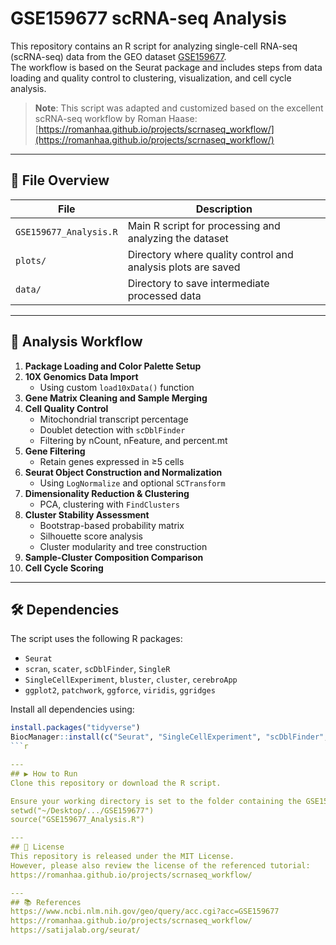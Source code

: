 # GSE159677 scRNA-seq Analysis

This repository contains an R script for analyzing single-cell RNA-seq (scRNA-seq) data from the GEO dataset [GSE159677](https://www.ncbi.nlm.nih.gov/geo/query/acc.cgi?acc=GSE159677).  
The workflow is based on the Seurat package and includes steps from data loading and quality control to clustering, visualization, and cell cycle analysis.

> **Note**: This script was adapted and customized based on the excellent scRNA-seq workflow by Roman Haase:  
> [https://romanhaa.github.io/projects/scrnaseq_workflow/](https://romanhaa.github.io/projects/scrnaseq_workflow/)

---

## 📁 File Overview

| File | Description |
|------|-------------|
| `GSE159677_Analysis.R` | Main R script for processing and analyzing the dataset |
| `plots/` | Directory where quality control and analysis plots are saved |
| `data/` | Directory to save intermediate processed data |

---

## 🔬 Analysis Workflow

1. **Package Loading and Color Palette Setup**
2. **10X Genomics Data Import**  
   - Using custom `load10xData()` function
3. **Gene Matrix Cleaning and Sample Merging**
4. **Cell Quality Control**  
   - Mitochondrial transcript percentage  
   - Doublet detection with `scDblFinder`  
   - Filtering by nCount, nFeature, and percent.mt
5. **Gene Filtering**  
   - Retain genes expressed in ≥5 cells
6. **Seurat Object Construction and Normalization**  
   - Using `LogNormalize` and optional `SCTransform`
7. **Dimensionality Reduction & Clustering**  
   - PCA, clustering with `FindClusters`
8. **Cluster Stability Assessment**  
   - Bootstrap-based probability matrix  
   - Silhouette score analysis  
   - Cluster modularity and tree construction
9. **Sample-Cluster Composition Comparison**
10. **Cell Cycle Scoring**

---

## 🛠 Dependencies

The script uses the following R packages:

- `Seurat`
- `scran`, `scater`, `scDblFinder`, `SingleR`
- `SingleCellExperiment`, `bluster`, `cluster`, `cerebroApp`
- `ggplot2`, `patchwork`, `ggforce`, `viridis`, `ggridges`

Install all dependencies using:

```r
install.packages("tidyverse")
BiocManager::install(c("Seurat", "SingleCellExperiment", "scDblFinder", "SingleR", "bluster", "cerebroApp", "scran", "scater", "cluster"))
```r

---
## ▶️ How to Run
Clone this repository or download the R script.

Ensure your working directory is set to the folder containing the GSE159677 dataset in 10X Genomics format.
setwd("~/Desktop/.../GSE159677")
source("GSE159677_Analysis.R")

---
## 📄 License
This repository is released under the MIT License.
However, please also review the license of the referenced tutorial:
https://romanhaa.github.io/projects/scrnaseq_workflow/

---
## 📚 References
https://www.ncbi.nlm.nih.gov/geo/query/acc.cgi?acc=GSE159677
https://romanhaa.github.io/projects/scrnaseq_workflow/
https://satijalab.org/seurat/
